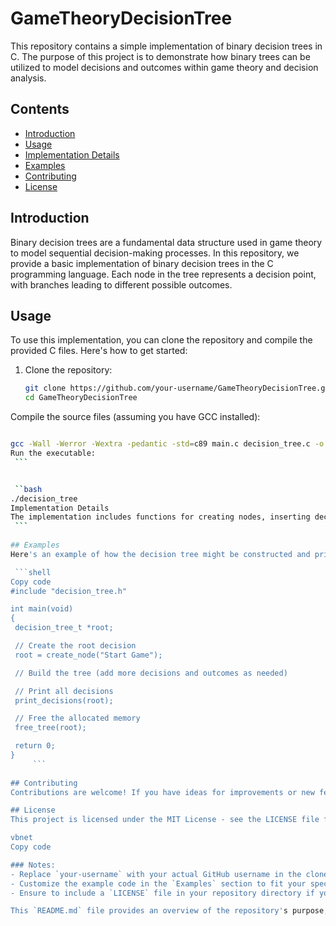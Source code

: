 # GameTheoryDecisionTree

This repository contains a simple implementation of binary decision trees in C. The purpose of this project is to demonstrate how binary trees can be utilized to model decisions and outcomes within game theory and decision analysis.

## Contents

- [Introduction](#introduction)
- [Usage](#usage)
- [Implementation Details](#implementation-details)
- [Examples](#examples)
- [Contributing](#contributing)
- [License](#license)

## Introduction

Binary decision trees are a fundamental data structure used in game theory to model sequential decision-making processes. In this repository, we provide a basic implementation of binary decision trees in the C programming language. Each node in the tree represents a decision point, with branches leading to different possible outcomes.

## Usage

To use this implementation, you can clone the repository and compile the provided C files. Here's how to get started:

1. Clone the repository:
   ```bash
   git clone https://github.com/your-username/GameTheoryDecisionTree.git
   cd GameTheoryDecisionTree
Compile the source files (assuming you have GCC installed):

   ```bash

gcc -Wall -Werror -Wextra -pedantic -std=c89 main.c decision_tree.c -o decision_tree
Run the executable:
	```


	``bash
./decision_tree
Implementation Details
The implementation includes functions for creating nodes, inserting decisions, printing the tree structure, and freeing allocated memory. It demonstrates a simple way to build and traverse binary decision trees for educational purposes.
	```
	
## Examples
Here's an example of how the decision tree might be constructed and printed:

    ```shell
Copy code
#include "decision_tree.h"

int main(void)
{
    decision_tree_t *root;

    // Create the root decision
    root = create_node("Start Game");

    // Build the tree (add more decisions and outcomes as needed)

    // Print all decisions
    print_decisions(root);

    // Free the allocated memory
    free_tree(root);

    return 0;
}
		```
		
## Contributing
Contributions are welcome! If you have ideas for improvements or new features, feel free to fork the repository and submit a pull request. Please adhere to the code style used in the project and ensure all tests pass before submitting.

## License
This project is licensed under the MIT License - see the LICENSE file for details.

vbnet
Copy code

### Notes:
- Replace `your-username` with your actual GitHub username in the clone URL.
- Customize the example code in the `Examples` section to fit your specific implementation details.
- Ensure to include a `LICENSE` file in your repository directory if you decide to use a specific license other than the MIT License mentioned.

This `README.md` file provides an overview of the repository's purpose, instructions for usage, implementation details, examples, guidelines for contributing, and information about the project's license. Adjust and expand it according to your project's specific needs and details.